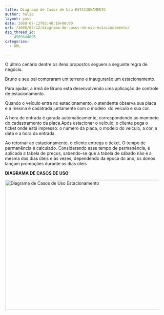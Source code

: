 ```yaml
---
title: Diagrama de Casos de Uso ESTACIONAMENTO
author: helio
layout: post
date: 2008-07-12T02:48:10+00:00
url: /2008/07/12/diagrama-de-casos-de-uso-estacionamento/
dsq_thread_id:
  - 4969844895
categories:
  - UML

---
```

O últmo cenário dentre os itens propostos seguem a seguinte regra de negócio.

Bruno e seu pai compraram um terreno e inaugurarão um estacionamento.

Para ajudar, a irmã de Bruno está desenvolvendo uma aplicação de controle de estacionamento.

Quando o veículo entra no estacionamento, o atendente observa sua placa e a mesma é cadatrada juntamente com o modelo  do veículo e sua cor.
  
A hora de entrada é gerada automaticamente, correspondendo ao momneto do cadastramento da placa.Após estacionar o veículo, o cliente pega o ticket onde está impresso: o número da placa, o modelo do veículo, a cor, a data e a hora da entrada.

Ao retornar ao estacionamento, o cliente entrega o ticket. O tempo de permanência é calculado. Considerando esse tempo de permanência, é aplicada a tabela de preços, sabendo-se que a tabela de sábado não é a mesma dos dias úteis e às vezes, dependendo da época do ano, os donos lançam promoções durante os dias úteis

**DIAGRAMA DE CASOS DE USO**
  
<img src="http://www.helmed.net/blog/wp-content/uploads/2008/07/estacionamento.png" alt="Diagrama de Casos de Uso Estacionamento" height="425" width="656" />
